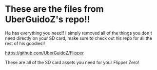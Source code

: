 # These are the files from UberGuidoZ's repo!! 
He has everything you need!! I simply removed all of the things you don't need directly on your SD card, make sure to check out his repo for all the rest of his goodies!!

https://github.com/UberGuidoZ/Flipper

These are all of the SD card assets you need for your Flipper Zero!
